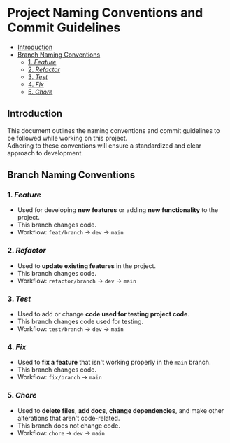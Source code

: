 <!-- omit in toc -->
# Project Naming Conventions and Commit Guidelines

- [Introduction](#introduction)
- [Branch Naming Conventions](#branch-naming-conventions)
  - [1. *Feature*](#1-feature)
  - [2. *Refactor*](#2-refactor)
  - [3. *Test*](#3-test)
  - [4. *Fix*](#4-fix)
  - [5. *Chore*](#5-chore)

## Introduction

This document outlines the naming conventions and commit guidelines to be followed while working on this project.  
Adhering to these conventions will ensure a standardized and clear approach to development.

## Branch Naming Conventions

### 1. *Feature*

- Used for developing **new features** or adding **new functionality** to the project.
- This branch changes code.
- Workflow: `feat/branch` -> `dev` -> `main`

### 2. *Refactor*

- Used to **update existing features** in the project.
- This branch changes code.
- Workflow: `refactor/branch` -> `dev` -> `main`

### 3. *Test*

- Used to add or change **code used for testing project code**.
- This branch changes code used for testing.
- Workflow: `test/branch` -> `dev` -> `main`

### 4. *Fix*

- Used to **fix a feature** that isn't working properly in the `main` branch.
- This branch changes code.
- Workflow: `fix/branch` -> `main`

### 5. *Chore*

- Used to **delete files**, **add docs**, **change dependencies**, and make other alterations that aren't code-related.
- This branch does not change code.
- Workflow: `chore` -> `dev` -> `main`
